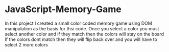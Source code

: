 # JavaScript-Memory-Game
In this project I created a small color coded memory game using DOM manipulation as the basis for thsi code. Once you select a color you must select another color and if they match then the colors will stay on the board
If the colors dont match then they will flip back over and you will have to select 2 more colors
